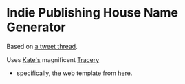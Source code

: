 # Indie Publishing House Name Generator

Based on [a tweet thread](https://twitter.com/emilyhughes/status/975896813139124224).

Uses [Kate's](http://www.galaxykate.com/) magnificent [Tracery](https://tracery.io/) 
- specifically, the web template from [here](http://cmuems.com/2015b/tracery-twitterbots/).
